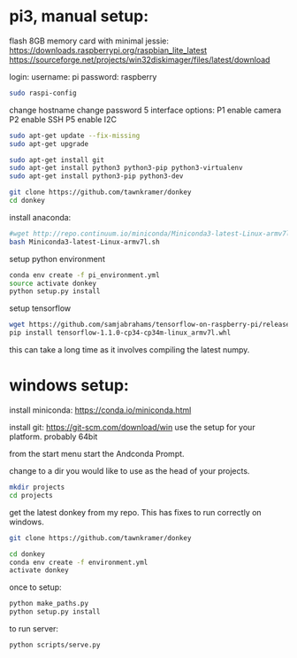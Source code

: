 
# pi3, manual setup:

flash 8GB memory card with minimal jessie:
https://downloads.raspberrypi.org/raspbian_lite_latest
https://sourceforge.net/projects/win32diskimager/files/latest/download


login:
username: pi
password: raspberry

```bash
sudo raspi-config
```

change hostname
change password
5 interface options: 
    P1 enable camera
    P2 enable SSH
    P5 enable I2C
    
```bash
sudo apt-get update --fix-missing
sudo apt-get upgrade
```

```bash
sudo apt-get install git
sudo apt-get install python3 python3-pip python3-virtualenv
sudo apt-get install python3-pip python3-dev
```

```bash
git clone https://github.com/tawnkramer/donkey
cd donkey
```

install anaconda:
```bash
#wget http://repo.continuum.io/miniconda/Miniconda3-latest-Linux-armv7l.sh
bash Miniconda3-latest-Linux-armv7l.sh
```

setup python environment
```bash
conda env create -f pi_environment.yml
source activate donkey
python setup.py install
```

setup tensorflow
```bash
wget https://github.com/samjabrahams/tensorflow-on-raspberry-pi/releases/download/v1.1.0/tensorflow-1.1.0-cp34-cp34m-linux_armv7l.whl
pip install tensorflow-1.1.0-cp34-cp34m-linux_armv7l.whl
```
this can take a long time as it involves compiling the latest numpy.





# windows setup:

install miniconda:
https://conda.io/miniconda.html

install git:
https://git-scm.com/download/win
use the setup for your platform. probably 64bit

from the start menu start the Andconda Prompt.

change to a dir you would like to use as the head of your projects.
```bash
mkdir projects
cd projects
```

get the latest donkey from my repo. This has fixes to run correctly on windows.
```bash
git clone https://github.com/tawnkramer/donkey
```

```bash
cd donkey
conda env create -f environment.yml
activate donkey
```

once to setup:
```bash
python make_paths.py
python setup.py install
```

to run server:
```bash
python scripts/serve.py
```


 

